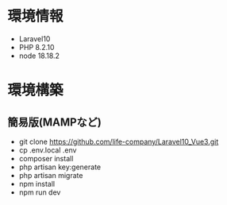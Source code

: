 # 環境情報
- Laravel10
- PHP 8.2.10
- node 18.18.2

# 環境構築
## 簡易版(MAMPなど)
- git clone https://github.com/life-company/Laravel10_Vue3.git
- cp .env.local .env
- composer install
- php artisan key:generate
- php artisan migrate
- npm install
- npm run dev

